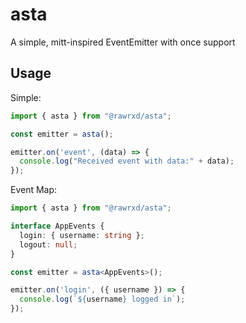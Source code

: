 # asta

A simple, mitt-inspired EventEmitter with once support

## Usage

Simple:

```ts
import { asta } from "@rawrxd/asta";

const emitter = asta();

emitter.on('event', (data) => {
  console.log("Received event with data:" + data);
});
```

Event Map:

```ts
import { asta } from "@rawrxd/asta";

interface AppEvents {
  login: { username: string };
  logout: null;
}

const emitter = asta<AppEvents>();

emitter.on('login', ({ username }) => {
  console.log(`${username} logged in`);
});
```
